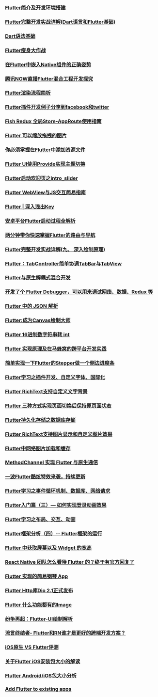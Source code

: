 ### [Flutter简介及开发环境搭建](https://juejin.im/post/5b4fef17e51d4519475f29f6)


### [Flutter完整开发实战详解(Dart语言和Flutter基础)](https://juejin.im/post/5b631d326fb9a04fce524db2)


### [Dart语法基础](https://juejin.im/post/5b5005866fb9a04fea589561)


### [Flutter瘦身大作战](https://juejin.im/post/5bd2ac975188252928653585)


### [在Flutter中嵌入Native组件的正确姿势](https://juejin.im/post/5bed04d96fb9a049a42e9c40)


### [腾讯NOW直播Flutter混合工程开发探究](https://juejin.im/post/5b55819ef265da0f8d36615e)


### [Flutter渲染流程简析](https://juejin.im/post/5b7767fef265da43803bdc65)


### [Flutter插件开发例子分享到facebook和twitter](http://t.cn/E692SDa)


### [Fish Redux 全局Store-AppRoute使用指南](http://t.cn/E6928Hv)


### [Flutter 可以缩放拖拽的图片](http://t.cn/E6MaAWQ)


### [你必须掌握在Flutter中添加资源文件](http://t.cn/E6MaJVr)


### [Flutter UI使用Provide实现主题切换](http://t.cn/E6Ma8Qz)


### [Flutter启动欢迎页之intro_slider](http://t.cn/EiozF5L)


### [Flutter WebView与JS交互简易指南](http://t.cn/EiSrA72)


### [Flutter | 深入浅出Key](http://t.cn/EioZVsv)


### [安卓平台Flutter启动过程全解析](http://t.cn/EifW3s7)


### [两分钟带你快速掌握Flutter的路由与导航](http://t.cn/Eif3xVr)


### [Flutter完整开发实战详解(九、 深入绘制原理)](http://t.cn/Eif3WOJ)


### [Flutter：TabController简单协调TabBar与TabView](http://t.cn/EJ8FHNR)


### [Flutter与原生解耦式混合开发](http://t.cn/EJ81OQA)


### [开发了个 Flutter Debugger，可以用来调试网络、数据、Redux 等](http://t.cn/EJ8sxZK)


### [Flutter 中的 JSON 解析](http://t.cn/EJ0TL7v)


### [Flutter:成为Canvas绘制大师](http://t.cn/EJ0T019)


### [Flutter 16进制数字符串转 int](http://t.cn/EJ0Hflo)


### [Flutter 实现原理及在马蜂窝的跨平台开发实践](http://t.cn/EJfPyhV)


### [简单实现一下Flutter的Stepper做一个侧边进度条](http://t.cn/EJfPa4Z)


### [Flutter学习之插件开发、自定义字体、国际化](http://t.cn/EJfPEPr)


### [Flutter RichText支持自定义文字背景](http://t.cn/ExdY88D)


### [Flutter 三种方式实现页面切换后保持原页面状态](http://t.cn/ExdTY3t)


### [Flutter持久化存储之数据库存储](http://t.cn/ExdTX5C)


### [Flutter RichText支持图片显示和自定义图片效果](http://t.cn/Exab4Eo)


### [Flutter中网络图片加载和缓存](http://t.cn/ExaMx3g)


### [MethodChannel 实现 Flutter 与原生通信](http://t.cn/ExaxPFQ)


### [一波Flutter酷炫特效来袭，持续更新](http://t.cn/ExVKisI)


### [Flutter学习之事件循环机制、数据库、网络请求](http://t.cn/ExVKWdD)


### [Flutter入门篇（三）— 如何实现登录动画效果](http://t.cn/ExVKDEc)


### [Flutter学习之布局、交互、动画](http://t.cn/EMep2Xk)


### [Flutter框架分析（四）-- Flutter框架的运行](http://t.cn/EMepJwM)


### [Flutter 中获取屏幕以及 Widget 的宽高](http://t.cn/EMepR0i)


### [React Native 团队怎么看待 Flutter 的？终于有官方回复了](http://t.cn/EMY7RyU)


### [Flutter 实现的简易钢琴 App](http://t.cn/EMY7s19)


### [Flutter Http库Dio 2.1正式发布](http://t.cn/EMCyi4C)


### [Flutter 什么功能都有的Image](http://t.cn/EMCyNZM)


### [纷争再起：Flutter-UI绘制解析](http://t.cn/EMCyHKI)


### [流言终结者- Flutter和RN谁才是更好的跨端开发方案？](https://juejin.im/post/5b9606055188255c7c6541c3)


### [iOS原生 VS Flutter评测](https://juejin.im/post/5b0eb05e6fb9a009d60a4bff)


### [关于Flutter iOS安装包大小的解读](https://juejin.im/post/5b2c72ad51882574b629fb2f)


### [Flutter Android/iOS包大小分析](https://juejin.im/post/5c0dd22ce51d455fc5426bb2)


### [Add Flutter to existing apps](https://github.com/flutter/flutter/wiki/Add-Flutter-to-existing-apps#ios/)

















